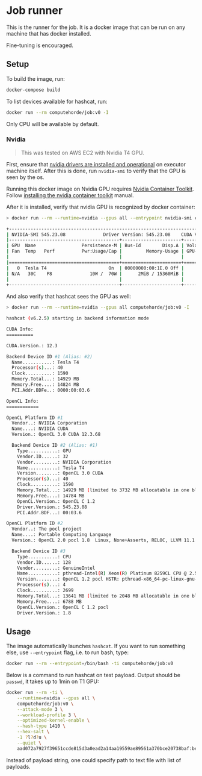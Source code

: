 # Job runner

This is the runner for the job. It is a docker image that can be run on any machine that has docker installed.

Fine-tuning is encouraged.

## Setup

To build the image, run:

```bash
docker-compose build
```

To list devices available for hashcat, run:

```bash
docker run --rm computehorde/job:v0 -I
```

Only CPU will be available by default.

### Nvidia

> This was tested on AWS EC2 with Nvidia T4 GPU.

First, ensure that [nvidia drivers are installed and operational](https://docs.nvidia.com/datacenter/tesla/tesla-installation-notes/index.html) on executor machine itself. After this is done, run `nvidia-smi` to verify that the GPU is seen by the os.

Running this docker image on Nvidia GPU requires [Nvidia Container Toolkit](https://github.com/NVIDIA/nvidia-container-toolkit). Follow [installing the nvidia container toolkit](https://docs.nvidia.com/datacenter/cloud-native/container-toolkit/latest/install-guide.html#installing-the-nvidia-container-toolkit) manual.

After it is installed, verify that nvidia GPU is recognized by docker container:

```bash
> docker run --rm --runtime=nvidia --gpus all --entrypoint nvidia-smi computehorde/job:v0

+---------------------------------------------------------------------------------------+
| NVIDIA-SMI 545.23.08              Driver Version: 545.23.08    CUDA Version: 12.3     |
|-----------------------------------------+----------------------+----------------------+
| GPU  Name                 Persistence-M | Bus-Id        Disp.A | Volatile Uncorr. ECC |
| Fan  Temp   Perf          Pwr:Usage/Cap |         Memory-Usage | GPU-Util  Compute M. |
|                                         |                      |               MIG M. |
|=========================================+======================+======================|
|   0  Tesla T4                       On  | 00000000:00:1E.0 Off |                    0 |
| N/A   30C    P8              10W /  70W |      2MiB / 15360MiB |      0%      Default |
|                                         |                      |                  N/A |
+-----------------------------------------+----------------------+----------------------+
```

And also verify that hashcat sees the GPU as well:

```bash
> docker run --rm --runtime=nvidia --gpus all computehorde/job:v0 -I

hashcat (v6.2.5) starting in backend information mode

CUDA Info:
==========

CUDA.Version.: 12.3

Backend Device ID #1 (Alias: #2)
  Name...........: Tesla T4
  Processor(s)...: 40
  Clock..........: 1590
  Memory.Total...: 14929 MB
  Memory.Free....: 14824 MB
  PCI.Addr.BDFe..: 0000:00:03.6

OpenCL Info:
============

OpenCL Platform ID #1
  Vendor..: NVIDIA Corporation
  Name....: NVIDIA CUDA
  Version.: OpenCL 3.0 CUDA 12.3.68

  Backend Device ID #2 (Alias: #1)
    Type...........: GPU
    Vendor.ID......: 32
    Vendor.........: NVIDIA Corporation
    Name...........: Tesla T4
    Version........: OpenCL 3.0 CUDA
    Processor(s)...: 40
    Clock..........: 1590
    Memory.Total...: 14929 MB (limited to 3732 MB allocatable in one block)
    Memory.Free....: 14784 MB
    OpenCL.Version.: OpenCL C 1.2
    Driver.Version.: 545.23.08
    PCI.Addr.BDF...: 00:03.6

OpenCL Platform ID #2
  Vendor..: The pocl project
  Name....: Portable Computing Language
  Version.: OpenCL 2.0 pocl 1.8  Linux, None+Asserts, RELOC, LLVM 11.1.0, SLEEF, DISTRO, POCL_DEBUG

  Backend Device ID #3
    Type...........: CPU
    Vendor.ID......: 128
    Vendor.........: GenuineIntel
    Name...........: pthread-Intel(R) Xeon(R) Platinum 8259CL CPU @ 2.50GHz
    Version........: OpenCL 1.2 pocl HSTR: pthread-x86_64-pc-linux-gnu-cascadelake
    Processor(s)...: 4
    Clock..........: 2699
    Memory.Total...: 13641 MB (limited to 2048 MB allocatable in one block)
    Memory.Free....: 6788 MB
    OpenCL.Version.: OpenCL C 1.2 pocl
    Driver.Version.: 1.8

```

## Usage

The image automatically launches `hashcat`. If you want to run something else, use `--entrypoint` flag, i.e. to run bash, type:

```bash
docker run --rm --entrypoint=/bin/bash -ti computehorde/job:v0
```

Below is a command to run hashcat on test payload. Output should be `passwd`, it takes up to 1min on T1 GPU:

```bash
docker run --rm -ti \
    --runtime=nvidia --gpus all \
    computehorde/job:v0 \
    --attack-mode 3 \
    --workload-profile 3 \
    --optimized-kernel-enable \
    --hash-type 1410 \
    --hex-salt \
    -1 ?l?d?u \
    --quiet \
    aad072a7927f39651ccde815d3a0ead2a14aa19559ae89561a370bce20738baf:bec0fba4fecb176a ?1?1?1?1?1?1
```

Instead of payload string, one could specify path to text file with list of payloads.
